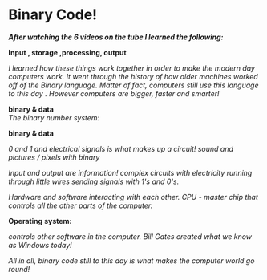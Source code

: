 # Binary Code!

**_After watching the 6 videos on the tube I learned the following:_**

**Input , storage ,processing, output**

_I learned how these things work together in order to make the
modern day computers work. It went through the history of how 
older machines worked off of the Binary language. Matter of fact, 
computers still use this language to this day . However computers
are bigger, faster and smarter!_      


**binary & data**   
_The binary number system:_

**binary & data**

_0 and 1 and electrical signals is what makes up a circuit!
sound and pictures / pixels with binary_

_Input and output are information!
complex circuits with electricity running through little wires
sending signals with 1's and 0's._ 

_Hardware and software interacting with each other.
CPU - master chip that controls all the other parts 
of the computer._

**Operating system:**

_controls other software in the computer. Bill Gates created what
we know as Windows today!_

_All in all, binary code still to this day is what makes the computer world go round!_
